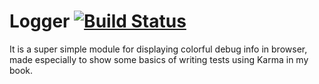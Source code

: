 # Logger [![Build Status](https://travis-ci.org/Comandeer/Logger.svg?branch=master)](https://travis-ci.org/Comandeer/Logger)

It is a super simple module for displaying colorful debug info in browser, made especially to show some basics of writing tests using Karma in my book.
